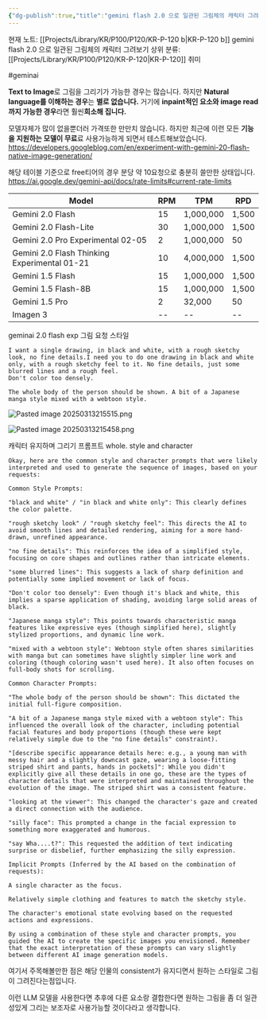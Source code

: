 ```yaml
---
{"dg-publish":true,"title":"gemini flash 2.0 으로 일관된 그림체의 캐릭터 그려보기","description":"이미지-텍스트 모달리티를 가진  LLM을 통해 inpaint 적인 내용과 consistent 적인 내용을 테스트해봅니다.","permalink":"/projects/library/kr/p100/p120/kr-p-120-b/","dgPassFrontmatter":true,"noteIcon":"0","created":"2025-01-31T15:40:27.903+09:00","updated":"2025-03-18T11:08:17.288+09:00"}
---
```


현재 노트: [[Projects/Library/KR/P100/P120/KR-P-120 b\|KR-P-120 b]] gemini flash 2.0 으로 일관된 그림체의 캐릭터 그려보기
상위 분류: [[Projects/Library/KR/P100/P120/KR-P-120\|KR-P-120]] 취미

#geminai



**Text to Image**로 그림을 그리기가 가능한 경우는 많습니다.
하지만  **Natural language를 이해하는 경우**는 **별로 없습니다.**
거기에 **inpaint적인 요소와 image read까지 가능한 경우**라면 훨씬**희소해 집니다.**

모델자체가 많이 없을뿐더러 가격또한 만만치 않습니다.
하지만 최근에 이런 모든 **기능을 지원하는 모델이 무료**료 사용가능하게 되면서 테스트해보았습니다.
https://developers.googleblog.com/en/experiment-with-gemini-20-flash-native-image-generation/

해당 테이블 기준으로 free티어의 경우 분당 약 10요청으로 충분히 쓸만한 상태입니다.
https://ai.google.dev/gemini-api/docs/rate-limits#current-rate-limits

|Model|RPM|TPM|RPD|
|---|---|---|---|
|Gemini 2.0 Flash|15|1,000,000|1,500|
|Gemini 2.0 Flash-Lite|30|1,000,000|1,500|
|Gemini 2.0 Pro Experimental 02-05|2|1,000,000|50|
|Gemini 2.0 Flash Thinking Experimental 01-21|10|4,000,000|1,500|
|Gemini 1.5 Flash|15|1,000,000|1,500|
|Gemini 1.5 Flash-8B|15|1,000,000|1,500|
|Gemini 1.5 Pro|2|32,000|50|
|Imagen 3|--|--|--|

geminai 2.0 flash exp 그림 요청 스타일
```
I want a single drawing, in black and white, with a rough sketchy look, no fine details.I need you to do one drawing in black and white only, with a rough sketchy feel to it. No fine details, just some blurred lines and a rough feel.
Don't color too densely.

The whole body of the person should be shown. A bit of a Japanese manga style mixed with a webtoon style.
```

![Pasted image 20250313215515.png](/img/user/images/Pasted%20image%2020250313215515.png)

![Pasted image 20250313215458.png](/img/user/images/Pasted%20image%2020250313215458.png)


캐릭터 유지하며 그리기 프롬프트 whole. style and character
```
Okay, here are the common style and character prompts that were likely interpreted and used to generate the sequence of images, based on your requests:

Common Style Prompts:

"black and white" / "in black and white only": This clearly defines the color palette.

"rough sketchy look" / "rough sketchy feel": This directs the AI to avoid smooth lines and detailed rendering, aiming for a more hand-drawn, unrefined appearance.

"no fine details": This reinforces the idea of a simplified style, focusing on core shapes and outlines rather than intricate elements.

"some blurred lines": This suggests a lack of sharp definition and potentially some implied movement or lack of focus.

"Don't color too densely": Even though it's black and white, this implies a sparse application of shading, avoiding large solid areas of black.

"Japanese manga style": This points towards characteristic manga features like expressive eyes (though simplified here), slightly stylized proportions, and dynamic line work.

"mixed with a webtoon style": Webtoon style often shares similarities with manga but can sometimes have slightly simpler line work and coloring (though coloring wasn't used here). It also often focuses on full-body shots for scrolling.

Common Character Prompts:

"The whole body of the person should be shown": This dictated the initial full-figure composition.

"A bit of a Japanese manga style mixed with a webtoon style": This influenced the overall look of the character, including potential facial features and body proportions (though these were kept relatively simple due to the "no fine details" constraint).

"[describe specific appearance details here: e.g., a young man with messy hair and a slightly downcast gaze, wearing a loose-fitting striped shirt and pants, hands in pockets]": While you didn't explicitly give all these details in one go, these are the types of character details that were interpreted and maintained throughout the evolution of the image. The striped shirt was a consistent feature.

"looking at the viewer": This changed the character's gaze and created a direct connection with the audience.

"silly face": This prompted a change in the facial expression to something more exaggerated and humorous.

"say Wha....t?": This requested the addition of text indicating surprise or disbelief, further emphasizing the silly expression.

Implicit Prompts (Inferred by the AI based on the combination of requests):

A single character as the focus.

Relatively simple clothing and features to match the sketchy style.

The character's emotional state evolving based on the requested actions and expressions.

By using a combination of these style and character prompts, you guided the AI to create the specific images you envisioned. Remember that the exact interpretation of these prompts can vary slightly between different AI image generation models.
```


여기서 주목해볼만한 점은 해당 인물의 consistent가 유지디면서 원하는 스타일로 그림이 그려진다는점입니다.

이런 LLM 모델을 사용한다면 추후에 다른 요소랑 결합한다면 원하는 그림을 좀 더 일관성있게 그리는 보조자로 사용가능할 것이다라고 생각합니다.

